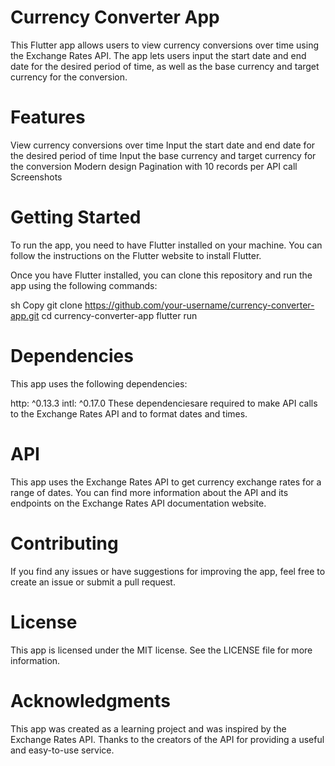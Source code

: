# Currency Converter App
This Flutter app allows users to view currency conversions over time using the Exchange Rates API. The app lets users input the start date and end date for the desired period of time, as well as the base currency and target currency for the conversion.

# Features
View currency conversions over time
Input the start date and end date for the desired period of time
Input the base currency and target currency for the conversion
Modern design
Pagination with 10 records per API call
Screenshots


# Getting Started
To run the app, you need to have Flutter installed on your machine. You can follow the instructions on the Flutter website to install Flutter.

Once you have Flutter installed, you can clone this repository and run the app using the following commands:

sh
Copy
git clone https://github.com/your-username/currency-converter-app.git
cd currency-converter-app
flutter run
# Dependencies
This app uses the following dependencies:

http: ^0.13.3
intl: ^0.17.0
These dependenciesare required to make API calls to the Exchange Rates API and to format dates and times.

# API
This app uses the Exchange Rates API to get currency exchange rates for a range of dates. You can find more information about the API and its endpoints on the Exchange Rates API documentation website.

# Contributing
If you find any issues or have suggestions for improving the app, feel free to create an issue or submit a pull request.

# License
This app is licensed under the MIT license. See the LICENSE file for more information.

# Acknowledgments
This app was created as a learning project and was inspired by the Exchange Rates API. Thanks to the creators of the API for providing a useful and easy-to-use service.
